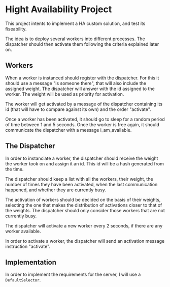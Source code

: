 # Hight Availability Project

This project intents to implement a HA custom solution, and test its fiseability.

The idea is to deploy several workers into different processes. The dispatcher should then activate them following the criteria explained later on.

## Workers

When a worker is instanced should register with the dispatcher. For this it should use a message "is someone there", that will also include the assigned weight. The dispatcher will answer with the id assigned to the worker. The weight will be used as priority for activation.

The worker will get activated by a message of the dispatcher containing its id (that will have to compare against its own) and the order "activate".

Once a worker has been activated, it should go to sleep for a random period of time between 1 and 5 seconds. Once the worker is free again, it should communicate the dispatcher with a message i_am_available.

## The Dispatcher

In order to instanciate a worker, the dispatcher should receive the weight the worker took on and assign it an id. This id will be a hash generated from the time.

The dispatcher should keep a list with all the workers, their weight, the number of times they have been activated, when the last communication happened, and whether they are currently busy.

The activation of workers should be decided on the basis of their weights, selecting the one that makes the distribution of activations closer to that of the weights. The dispatcher should only consider those workers that are not currently busy.

The dispatcher will activate a new worker every 2 seconds, if there are any worker available.

In order to activate a worker, the dispatcher will send an activation message instruction "activate".

## Implementation

In order to implement the requirements for the server, I will use a `DefaultSelector`.
